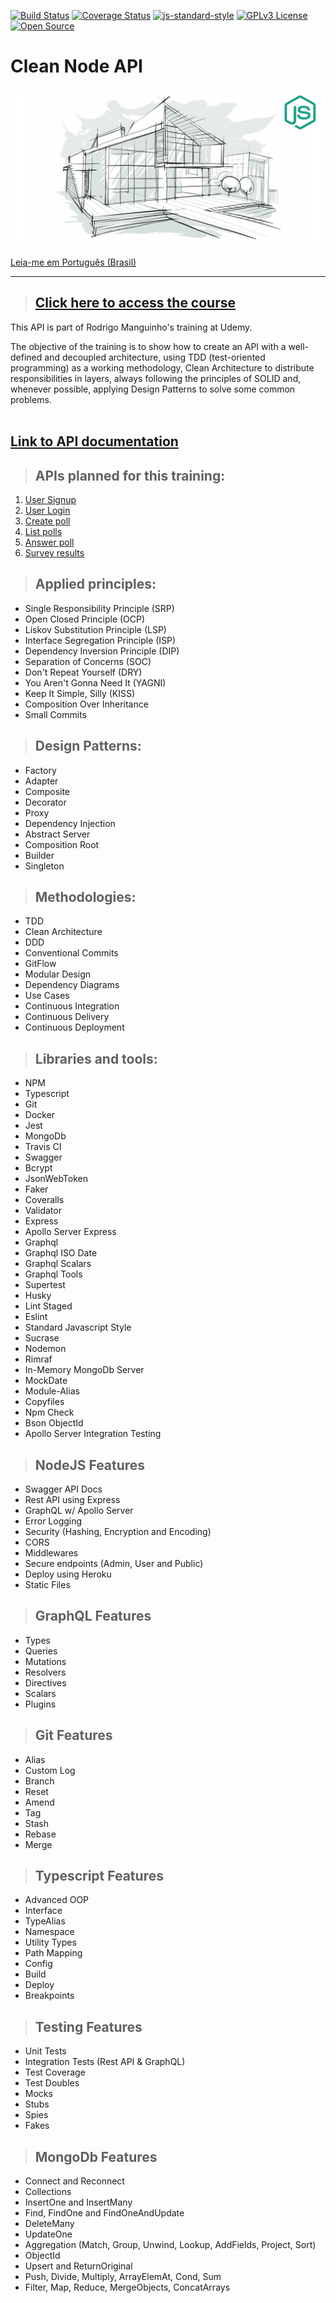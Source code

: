 [![Build Status](https://app.travis-ci.com/pedrov4z/clean-node-api.svg?branch=master)](https://app.travis-ci.com/pedrov4z/clean-node-api)
[![Coverage Status](https://coveralls.io/repos/github/pedrov4z/clean-node-api/badge.svg?branch=master)](https://coveralls.io/github/pedrov4z/clean-node-api?branch=master)
[![js-standard-style](https://img.shields.io/badge/code%20style-standard-brightgreen.svg)](http://standardjs.com)
[![GPLv3 License](https://img.shields.io/badge/License-GPL%20v3-yellow.svg)](https://opensource.org/licenses/)
[![Open Source](https://badges.frapsoft.com/os/v1/open-source.svg?v=103)](https://opensource.org/)

# **Clean Node API**

[![Click here to access the course](./public/img/logo-course.png "Click here to access the course")](https://www.udemy.com/course/tdd-com-mango/?referralCode=B53CE5CA2B9AFA5A6FA1)

[Leia-me em Português (Brasil)](./readme-pt_BR.md)

---

> ## [**Click here to access the course**](https://www.udemy.com/course/tdd-com-mango/?referralCode=B53CE5CA2B9AFA5A6FA1)

This API is part of Rodrigo Manguinho's training at Udemy.

The objective of the training is to show how to create an API with a well-defined and decoupled architecture, using TDD (test-oriented programming) as a working methodology, Clean Architecture to distribute responsibilities in layers, always following the principles of SOLID and, whenever possible, applying Design Patterns to solve some common problems.
<br /><br />

## [**Link to API documentation**](http://fordevs.herokuapp.com/api-docs)

> ## APIs planned for this training:

1. [User Signup](./requirements/signup.md)
1. [User Login](./requirements/login.md)
1. [Create poll](./requirements/add-survey.md)
1. [List polls](./requirements/surveys.md)
1. [Answer poll](./requirements/answer-survey.md)
1. [Survey results](./requirements/survey-result.md)

> ## Applied principles:

* Single Responsibility Principle (SRP)
* Open Closed Principle (OCP)
* Liskov Substitution Principle (LSP)
* Interface Segregation Principle (ISP)
* Dependency Inversion Principle (DIP)
* Separation of Concerns (SOC)
* Don't Repeat Yourself (DRY)
* You Aren't Gonna Need It (YAGNI)
* Keep It Simple, Silly (KISS)
* Composition Over Inheritance
* Small Commits

> ## Design Patterns:

* Factory
* Adapter
* Composite
* Decorator
* Proxy
* Dependency Injection
* Abstract Server
* Composition Root
* Builder
* Singleton

> ## Methodologies:

* TDD
* Clean Architecture
* DDD
* Conventional Commits
* GitFlow
* Modular Design
* Dependency Diagrams
* Use Cases
* Continuous Integration
* Continuous Delivery
* Continuous Deployment

> ## Libraries and tools:

* NPM
* Typescript
* Git
* Docker
* Jest
* MongoDb
* Travis CI
* Swagger
* Bcrypt
* JsonWebToken
* Faker
* Coveralls
* Validator
* Express
* Apollo Server Express
* Graphql
* Graphql ISO Date
* Graphql Scalars
* Graphql Tools
* Supertest
* Husky
* Lint Staged
* Eslint
* Standard Javascript Style
* Sucrase
* Nodemon
* Rimraf
* In-Memory MongoDb Server
* MockDate
* Module-Alias
* Copyfiles
* Npm Check
* Bson ObjectId
* Apollo Server Integration Testing

> ## NodeJS Features

* Swagger API Docs
* Rest API using Express
* GraphQL w/ Apollo Server
* Error Logging
* Security (Hashing, Encryption and Encoding)
* CORS
* Middlewares
* Secure endpoints (Admin, User and Public)
* Deploy using Heroku
* Static Files

> ## GraphQL Features

* Types
* Queries
* Mutations
* Resolvers
* Directives
* Scalars
* Plugins

> ## Git Features

* Alias
* Custom Log
* Branch
* Reset
* Amend
* Tag
* Stash
* Rebase
* Merge

> ## Typescript Features

* Advanced OOP
* Interface
* TypeAlias
* Namespace
* Utility Types
* Path Mapping
* Config
* Build
* Deploy
* Breakpoints

> ## Testing Features

* Unit Tests
* Integration Tests (Rest API & GraphQL)
* Test Coverage
* Test Doubles
* Mocks
* Stubs
* Spies
* Fakes

> ## MongoDb Features

* Connect and Reconnect
* Collections
* InsertOne and InsertMany
* Find, FindOne and FindOneAndUpdate
* DeleteMany
* UpdateOne
* Aggregation (Match, Group, Unwind, Lookup, AddFields, Project, Sort)
* ObjectId
* Upsert and ReturnOriginal
* Push, Divide, Multiply, ArrayElemAt, Cond, Sum
* Filter, Map, Reduce, MergeObjects, ConcatArrays
